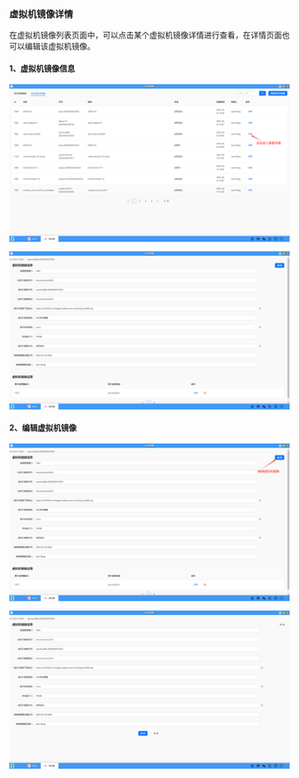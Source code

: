 ### 虚拟机镜像详情
在虚拟机镜像列表页面中，可以点击某个虚拟机镜像详情进行查看，在详情页面也可以编辑该虚拟机镜像。

#### 1、虚拟机镜像信息
![alt text](./myimage12.png)

![alt text](./myimage13.png)

#### 2、编辑虚拟机镜像
![alt text](./myimage14.png)

![alt text](./myimage15.png)